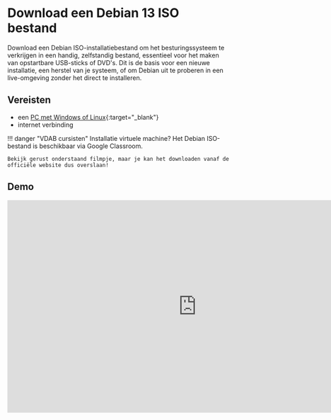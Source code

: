 # Download een Debian 13 ISO bestand

Download een Debian ISO-installatiebestand om het besturingssysteem te verkrijgen in een handig, zelfstandig bestand, essentieel voor het maken van opstartbare USB-sticks of DVD's. Dit is de basis voor een nieuwe installatie, een herstel van je systeem, of om Debian uit te proberen in een live-omgeving zonder het direct te installeren.


## Vereisten
- een [PC met Windows of Linux](../../tutorials/setup-windows11-linuxmint22-dual-boot-uefi/index.md ){:target="_blank"}
- internet verbinding

!!! danger "VDAB cursisten"
    Installatie virtuele machine? Het Debian ISO-bestand is beschikbaar via Google Classroom.

    Bekijk gerust onderstaand filmpje, maar je kan het downloaden vanaf de officiële website dus overslaan!

## Demo
<iframe width="854" height="480" src="https://www.youtube.com/embed/lVgjIYmafRs?autoplay=0&loop=0&mute=0" title="YouTube video player" frameborder="0" allow="accelerometer; autoplay; clipboard-write; encrypted-media; gyroscope; picture-in-picture; web-share" referrerpolicy="strict-origin-when-cross-origin" allowfullscreen></iframe>


